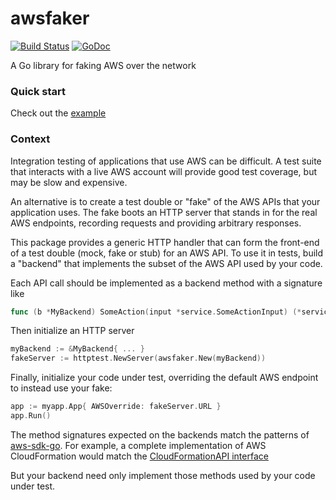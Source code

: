 # awsfaker
[![Build Status](https://api.travis-ci.org/rosenhouse/awsfaker.png?branch=master)](http://travis-ci.org/rosenhouse/awsfaker)
[![GoDoc](https://godoc.org/github.com/rosenhouse/awsfaker?status.svg)](https://godoc.org/github.com/rosenhouse/awsfaker)

A Go library for faking AWS over the network

### Quick start
Check out the [example](example_test.go)

### Context
Integration testing of applications that use AWS can be difficult.  A test suite that interacts with a live AWS account will provide good test coverage, but may be slow and expensive.

An alternative is to create a test double or "fake" of the AWS APIs that your application uses.  The fake boots an HTTP server that stands in for the real AWS endpoints, recording requests and providing arbitrary responses.

This package provides a generic HTTP handler that can form the front-end of a test double (mock, fake or stub) for an AWS API.  To use it in tests, build a "backend" that implements the subset of the AWS API used by your code.

Each API call should be implemented as a backend method with a signature like
```go
func (b *MyBackend) SomeAction(input *service.SomeActionInput) (*service.SomeActionOutput, error)
```
Then initialize an HTTP server
```go
myBackend := &MyBackend{ ... }
fakeServer := httptest.NewServer(awsfaker.New(myBackend))
```
Finally, initialize your code under test, overriding the default AWS endpoint to instead use your fake:
```go
app := myapp.App{ AWSOverride: fakeServer.URL }
app.Run()
```
The method signatures expected on the backends match the patterns of [aws-sdk-go](https://github.com/aws/aws-sdk-go).  For example, a complete implementation of AWS CloudFormation would match the [CloudFormationAPI interface](https://github.com/aws/aws-sdk-go/blob/master/service/cloudformation/cloudformationiface/interface.go)

But your backend need only implement those methods used by your code under test.
